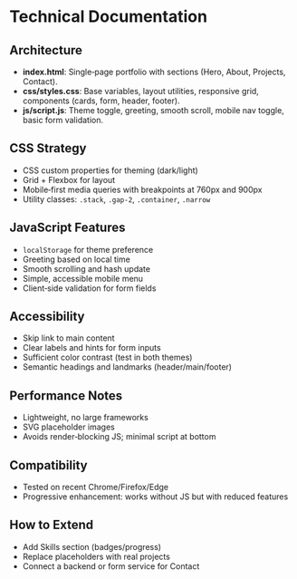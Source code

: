 # Technical Documentation

## Architecture
- **index.html**: Single‑page portfolio with sections (Hero, About, Projects, Contact).
- **css/styles.css**: Base variables, layout utilities, responsive grid, components (cards, form, header, footer).
- **js/script.js**: Theme toggle, greeting, smooth scroll, mobile nav toggle, basic form validation.

## CSS Strategy
- CSS custom properties for theming (dark/light)
- Grid + Flexbox for layout
- Mobile‑first media queries with breakpoints at 760px and 900px
- Utility classes: `.stack`, `.gap-2`, `.container`, `.narrow`

## JavaScript Features
- `localStorage` for theme preference
- Greeting based on local time
- Smooth scrolling and hash update
- Simple, accessible mobile menu
- Client‑side validation for form fields

## Accessibility
- Skip link to main content
- Clear labels and hints for form inputs
- Sufficient color contrast (test in both themes)
- Semantic headings and landmarks (header/main/footer)

## Performance Notes
- Lightweight, no large frameworks
- SVG placeholder images
- Avoids render‑blocking JS; minimal script at bottom

## Compatibility
- Tested on recent Chrome/Firefox/Edge
- Progressive enhancement: works without JS but with reduced features

## How to Extend
- Add Skills section (badges/progress)
- Replace placeholders with real projects
- Connect a backend or form service for Contact

